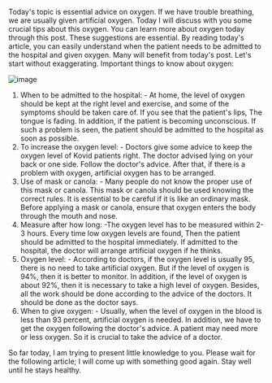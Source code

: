                                    
Today's topic is essential advice on oxygen. If we have trouble breathing, we are usually given artificial oxygen. Today I will discuss with you some crucial tips about this oxygen. You can learn more about oxygen today through this post. These suggestions are essential. By reading today's article, you can easily understand when the patient needs to be admitted to the hospital and given oxygen. Many will benefit from today's post. Let's start without exaggerating. Important things to know about oxygen:


![image](https://drive.google.com/uc?export=view&id=1WEPvshZj4kComYfLfvNPUpld0jhP9vsE)




 1) When to be admitted to the hospital: - At home, the level of oxygen should be kept at the right level and exercise, and some of the symptoms should be taken care of. If you see that the patient's lips, The tongue is fading. In addition, if the patient is becoming unconscious. If such a problem is seen, the patient should be admitted to the hospital as soon as possible. 
2) To increase the oxygen level: - Doctors give some advice to keep the oxygen level of Kovid patients right. The doctor advised lying on your back or one side. Follow the doctor's advice. After that, if there is a problem with oxygen, artificial oxygen has to be arranged. 
3) Use of mask or canola: - Many people do not know the proper use of this mask or canola. This mask or canola should be used knowing the correct rules. It is essential to be careful if it is like an ordinary mask. Before applying a mask or canola, ensure that oxygen enters the body through the mouth and nose.
 4) Measure after how long: -The oxygen level has to be measured within 2-3 hours. Every time low oxygen levels are found, Then the patient should be admitted to the hospital immediately. If admitted to the hospital, the doctor will arrange artificial oxygen if he thinks. 
5) Oxygen level: - According to doctors, if the oxygen level is usually 95, there is no need to take artificial oxygen. But if the level of oxygen is 94%, then it is better to monitor. In addition, if the level of oxygen is about 92%, then it is necessary to take a high level of oxygen. Besides, all the work should be done according to the advice of the doctors. It should be done as the doctor says. 
6) When to give oxygen: - Usually, when the level of oxygen in the blood is less than 93 percent, artificial oxygen is needed. In addition, we have to get the oxygen following the doctor's advice. A patient may need more or less oxygen. So it is crucial to take the advice of a doctor. 

So far today, I am trying to present little knowledge to you. Please wait for the following article; I will come up with something good again. Stay well until he stays healthy.
